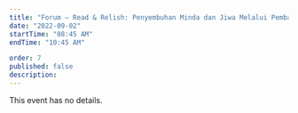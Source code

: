 ```yaml
---
title: "Forum – Read & Relish: Penyembuhan Minda dan Jiwa Melalui Pembacaan"
date: "2022-09-02"
startTime: "08:45 AM"
endTime: "10:45 AM"

order: 7
published: false
description: 
---
```


This event has no details.

